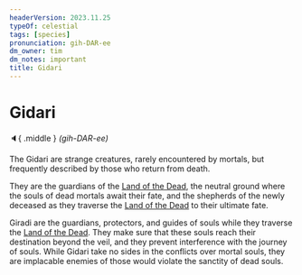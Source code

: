 ```yaml
---
headerVersion: 2023.11.25
typeOf: celestial
tags: [species]
pronunciation: gih-DAR-ee
dm_owner: tim
dm_notes: important
title: Gidari
---
```

# Gidari
:speaker:{ .middle } *(gih-DAR-ee)*  

The Gidari are strange creatures, rarely encountered by mortals, but frequently described by those who return from death. 

They are the guardians of the [Land of the Dead](<../../cosmology/land-of-the-dead.md>), the neutral ground where the souls of dead mortals await their fate, and the shepherds of the newly deceased as they traverse the [Land of the Dead](<../../cosmology/land-of-the-dead.md>) to their ultimate fate. 

Giradi are the guardians, protectors, and guides of souls while they traverse the [Land of the Dead](<../../cosmology/land-of-the-dead.md>). They make sure that these souls reach their destination beyond the veil, and they prevent interference with the journey of souls. While Gidari take no sides in the conflicts over mortal souls, they are implacable enemies of those would violate the sanctity of dead souls.


